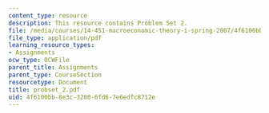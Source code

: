 ```yaml
---
content_type: resource
description: This resource contains Problem Set 2.
file: /media/courses/14-451-macroeconomic-theory-i-spring-2007/4f6100bb8e3c32806fd67e6edfc8712e_probset_2.pdf
file_type: application/pdf
learning_resource_types:
- Assignments
ocw_type: OCWFile
parent_title: Assignments
parent_type: CourseSection
resourcetype: Document
title: probset_2.pdf
uid: 4f6100bb-8e3c-3280-6fd6-7e6edfc8712e
---
```

